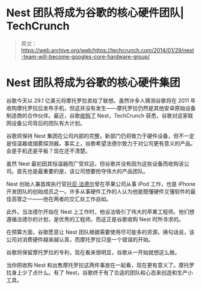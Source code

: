 # Nest 团队将成为谷歌的核心硬件团队| TechCrunch

> 原文：<https://web.archive.org/web/https://techcrunch.com/2014/01/29/nest-team-will-become-googles-core-hardware-group/>

# Nest 团队将成为谷歌的核心硬件集团

谷歌今天以 29.1 亿美元将摩托罗拉卖给了联想。虽然许多人猜测谷歌将在 2011 年收购摩托罗拉后发布手机，但这并没有发生——摩托罗拉仍然是其他安卓原始设备制造商的合作伙伴。最近，谷歌[收购了](https://web.archive.org/web/20230404053710/https://techcrunch.com/2014/01/13/google-just-bought-connected-device-company-nest-for-3-2b-in-cash/) Nest，TechCrunch 获悉，谷歌对这家联网设备公司背后的团队有大计划。

谷歌将保持 Nest 集团在公司内部的完整。新部门仍将致力于硬件设备，但不一定是恒温器或烟雾探测器。事实上，谷歌希望法德尔致力于对公司更有意义的产品。会是手机还是平板？现在还不清楚。

虽然 Nest 最初因其恒温器而广受欢迎，但谷歌并没有因为这些设备而收购该公司。首先也是最重要的是，该公司想要抢夺伟大的产品团队。

Nest 创始人兼首席执行官[托尼·法德尔](https://web.archive.org/web/20230404053710/http://www.crunchbase.com/person/tony-fadell)曾在苹果公司从事 iPod 工作，也是 iPhone 开发团队的创始成员之一。许多从事硬件工作的人认为他是既懂硬件又懂软件的最佳高管之一——他在两者的交汇处工作自如。

此外，当法德尔开始在 Nest 上工作时，他设法吸引了伟大的苹果工程师。他们想遵循法德尔的计划，是优秀的工程师。而这正是谷歌收购 Nest 时所寻求的。

在预算方面，谷歌愿意让 Nest 团队根据需要使用尽可能多的资源。换句话说，该公司对消费硬件越来越认真，而摩托罗拉只是一个错误的开始。

谷歌将保留摩托罗拉的专利，现在看来很明显，谷歌从一开始就想这么做。

当你把收购 Nest 和出售摩托罗拉这两件事放在一起看，现在更有意义了。摩托罗拉身上少了点什么。有了 Nest，谷歌终于有了合适的团队和心态来创造和生产小工具。